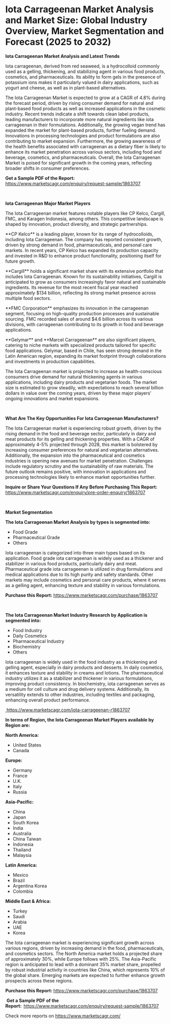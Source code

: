 <p><h1>Iota Carrageenan Market Analysis and Market Size: Global Industry Overview, Market Segmentation and Forecast (2025 to 2032)</h1></p><p><strong>Iota Carrageenan Market Analysis and Latest Trends</strong></p>
<p><p>Iota carrageenan, derived from red seaweed, is a hydrocolloid commonly used as a gelling, thickening, and stabilizing agent in various food products, cosmetics, and pharmaceuticals. Its ability to form gels in the presence of potassium ions makes it particularly valued in dairy applications, such as yogurt and cheese, as well as in plant-based alternatives. </p><p>The Iota Carrageenan Market is expected to grow at a CAGR of 4.8% during the forecast period, driven by rising consumer demand for natural and plant-based food products as well as increased applications in the cosmetic industry. Recent trends indicate a shift towards clean label products, leading manufacturers to incorporate more natural ingredients like iota carrageenan in their formulations. Additionally, the growing vegan trend has expanded the market for plant-based products, further fueling demand. Innovations in processing technologies and product formulations are also contributing to market expansion. Furthermore, the growing awareness of the health benefits associated with carrageenan as a dietary fiber is likely to enhance its market penetration across various sectors, including food and beverage, cosmetics, and pharmaceuticals. Overall, the Iota Carrageenan Market is poised for significant growth in the coming years, reflecting broader shifts in consumer preferences.</p></p>
<p><strong>Get a Sample PDF of the Report:&nbsp;</strong> <a href="https://www.marketscagr.com/enquiry/request-sample/1863707?utm_campaign=2276&utm_medium=2&utm_source=Github&utm_content=ia&utm_term=04022025&utm_id=iota-carrageenan">https://www.marketscagr.com/enquiry/request-sample/1863707</a></p>
<p>&nbsp;</p>
<p><strong>Iota Carrageenan Major Market Players</strong></p>
<p><p>The Iota Carrageenan market features notable players like CP Kelco, Cargill, FMC, and Karagen Indonesia, among others. This competitive landscape is shaped by innovation, product diversity, and strategic partnerships.</p><p>**CP Kelco** is a leading player, known for its range of hydrocolloids, including Iota Carrageenan. The company has reported consistent growth, driven by strong demand in food, pharmaceuticals, and personal care markets. In recent years, CP Kelco has expanded its production capacity and invested in R&D to enhance product functionality, positioning itself for future growth.</p><p>**Cargill** holds a significant market share with its extensive portfolio that includes Iota Carrageenan. Known for its sustainability initiatives, Cargill is anticipated to grow as consumers increasingly favor natural and sustainable ingredients. Its revenue for the most recent fiscal year reached approximately $134 billion, reflecting its strong market presence across multiple food sectors.</p><p>**FMC Corporation** emphasizes its innovation in the carrageenan segment, focusing on high-quality production processes and sustainable sourcing. FMC recorded sales of around $4.6 billion across its various divisions, with carrageenan contributing to its growth in food and beverage applications.</p><p>**Gelymar** and **Marcel Carrageenan** are also significant players, catering to niche markets with specialized products tailored for specific food applications. Gelymar, based in Chile, has seen strong demand in the Latin American region, expanding its market footprint through collaborations and investments in production capabilities.</p><p>The Iota Carrageenan market is projected to increase as health-conscious consumers drive demand for natural thickening agents in various applications, including dairy products and vegetarian foods. The market size is estimated to grow steadily, with expectations to reach several billion dollars in value over the coming years, driven by these major players' ongoing innovations and market expansions.</p></p>
<p>&nbsp;</p>
<p><strong>What Are The Key Opportunities For Iota Carrageenan Manufacturers?</strong></p>
<p><p>The Iota Carrageenan market is experiencing robust growth, driven by the rising demand in the food and beverage sector, particularly in dairy and meat products for its gelling and thickening properties. With a CAGR of approximately 4-5% projected through 2028, this market is bolstered by increasing consumer preferences for natural and vegetarian alternatives. Additionally, the expansion into the pharmaceutical and cosmetics industries is opening new avenues for market penetration. Challenges include regulatory scrutiny and the sustainability of raw materials. The future outlook remains positive, with innovation in applications and processing technologies likely to enhance market opportunities further.</p></p>
<p><strong>Inquire or Share Your Questions If Any Before Purchasing This Report:</strong> <a href="https://www.marketscagr.com/enquiry/pre-order-enquiry/1863707?utm_campaign=2276&utm_medium=2&utm_source=Github&utm_content=ia&utm_term=04022025&utm_id=iota-carrageenan">https://www.marketscagr.com/enquiry/pre-order-enquiry/1863707</a></p>
<p>&nbsp;</p>
<p><strong>Market Segmentation</strong></p>
<p><strong>The Iota Carrageenan Market Analysis by types is segmented into:</strong></p>
<p><ul><li>Food Grade</li><li>Pharmaceutical Grade</li><li>Others</li></ul></p>
<p><p>Iota carrageenan is categorized into three main types based on its application. Food grade iota carrageenan is widely used as a thickener and stabilizer in various food products, particularly dairy and meat. Pharmaceutical grade iota carrageenan is utilized in drug formulations and medical applications due to its high purity and safety standards. Other markets may include cosmetics and personal care products, where it serves as a gelling agent, enhancing texture and stability in various formulations.</p></p>
<p><strong>Purchase this Report:&nbsp;</strong><a href="https://www.marketscagr.com/purchase/1863707?utm_campaign=2276&utm_medium=2&utm_source=Github&utm_content=ia&utm_term=04022025&utm_id=iota-carrageenan">https://www.marketscagr.com/purchase/1863707</a></p>
<p>&nbsp;</p>
<p><strong>The Iota Carrageenan Market Industry Research by Application is segmented into:</strong></p>
<p><ul><li>Food Industry</li><li>Daily Cosmetics</li><li>Pharmaceutical Industry</li><li>Biochemistry</li><li>Others</li></ul></p>
<p><p>Iota carrageenan is widely used in the food industry as a thickening and gelling agent, especially in dairy products and desserts. In daily cosmetics, it enhances texture and stability in creams and lotions. The pharmaceutical industry utilizes it as a stabilizer and thickener in various formulations, improving product consistency. In biochemistry, iota carrageenan serves as a medium for cell culture and drug delivery systems. Additionally, its versatility extends to other industries, including textiles and packaging, enhancing overall product performance.</p></p>
<p><a href="https://www.marketscagr.com/iota-carrageenan-r1863707?utm_campaign=2276&utm_medium=2&utm_source=Github&utm_content=ia&utm_term=04022025&utm_id=iota-carrageenan">&nbsp;https://www.marketscagr.com/iota-carrageenan-r1863707</a></p>
<p><strong>In terms of Region, the Iota Carrageenan Market Players available by Region are:</strong></p>
<p>
    <p> <strong> North America: </strong>
        <ul>
            <li>United States</li>
            <li>Canada</li>
        </ul>
        </p> 
    <p> <strong> Europe: </strong>
        <ul>
            <li>Germany</li>
            <li>France</li>
            <li>U.K.</li>
            <li>Italy</li>
            <li>Russia</li>
        </ul>
        </p> 
    <p> <strong> Asia-Pacific: </strong>
        <ul>
            <li>China</li>
            <li>Japan</li>
            <li>South Korea</li>
            <li>India</li>
            <li>Australia</li>
            <li>China Taiwan</li>
            <li>Indonesia</li>
            <li>Thailand</li>
            <li>Malaysia</li>
        </ul>
        </p> 
    <p> <strong> Latin America: </strong>
        <ul>
            <li>Mexico</li>
            <li>Brazil</li>
            <li>Argentina Korea</li>
            <li>Colombia</li>
        </ul>
        </p> 
    <p> <strong> Middle East & Africa: </strong>
        <ul>
            <li>Turkey</li>
            <li>Saudi</li>
            <li>Arabia</li>
            <li>UAE</li>
            <li>Korea</li>
        </ul>
    </p>
    </p>
<p><p>The Iota carrageenan market is experiencing significant growth across various regions, driven by increasing demand in the food, pharmaceuticals, and cosmetics sectors. The North America market holds a projected share of approximately 30%, while Europe follows with 25%. The Asia-Pacific region is anticipated to lead with a dominant 35% market share, propelled by robust industrial activity in countries like China, which represents 10% of the global share. Emerging markets are expected to further enhance growth prospects across these regions.</p></p>
<p><strong>Purchase this Report: </strong><a href="https://www.marketscagr.com/purchase/1863707?utm_campaign=2276&utm_medium=2&utm_source=Github&utm_content=ia&utm_term=04022025&utm_id=iota-carrageenan">https://www.marketscagr.com/purchase/1863707</a></p>
<p>&nbsp;<strong>Get a Sample PDF of the Report:&nbsp;&nbsp;</strong><a href="https://www.marketscagr.com/enquiry/request-sample/1863707?utm_campaign=2276&utm_medium=2&utm_source=Github&utm_content=ia&utm_term=04022025&utm_id=iota-carrageenan">https://www.marketscagr.com/enquiry/request-sample/1863707</a></p>
<p><strong></strong></p>
<p>Check more reports on <a href="https://www.marketscagr.com/?utm_campaign=2276&utm_medium=2&utm_source=Github&utm_content=ia&utm_term=04022025&utm_id=iota-carrageenan">https://www.marketscagr.com/</a></p>